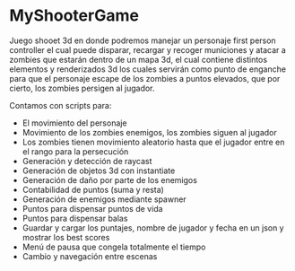 # MyShooterGame

Juego shooet 3d en donde podremos manejar un personaje first person controller
el cual puede disparar, recargar y recoger municiones y atacar a zombies que estarán dentro de un
mapa 3d, el cual contiene distintos elementos y renderizados 3d los cuales servirán como punto
de enganche para que el personaje escape de los zombies a puntos elevados, que por cierto, los zombies
persigen al jugador.

Contamos con scripts para:

- El movimiento del personaje
- Movimiento de los zombies enemigos, los zombies siguen al jugador
- Los zombies tienen movimiento aleatorio hasta que el jugador entre en el rango para la persecución
- Generación y detección de raycast
- Generación de objetos 3d con instantiate
- Generación de daño por parte de los enemigos
- Contabilidad de puntos (suma y resta)
- Generación de enemigos mediante spawner
- Puntos para dispensar puntos de vida
- Puntos para dispensar balas
- Guardar y cargar los puntajes, nombre de jugador y fecha en un json y mostrar los best scores
- Menú de pausa que congela totalmente el tiempo
- Cambio y navegación entre escenas
